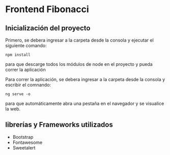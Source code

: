 # Frontend Fibonacci

## Inicialización del proyecto

Primero, se debera ingresar a la carpeta desde la consola y ejecutar el siguiente comando:
```
npm install
```
para que descarge todos los módulos de node en el proyecto y pueda correr la aplicación

Para correr la aplicación, se debera ingresar a la carpeta desde la consola y escribir el comnando:
```
ng serve -o
```
para que automáticamente abra una pestaña en el navegador y se visualice la web.

## librerías y Frameworks utilizados

- Bootstrap
- Fontawesome
- Sweetalert
